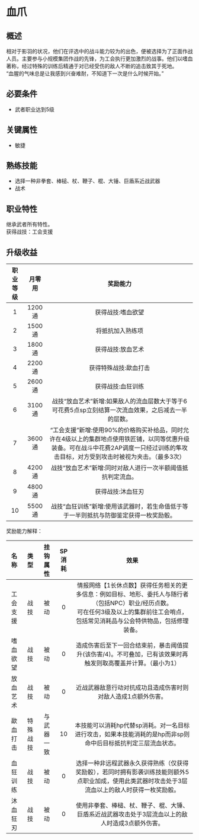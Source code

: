 # 血爪

## 概述

相对于影羽的状况，他们在评选中的战斗能力较为的出色，便被选择为了正面作战人员。主要参与小规模集团作战的先锋，为工会执行更加激烈的战事。他们以嗜血著称，经过特殊的训练后精通于对已经受伤的敌人不断的追击致其于死地。<br>“血腥的气味总是让我感到兴奋难耐，不知道下一次是什么时候开始。”

## 必要条件

* 武者职业达到5级

## 关键属性

* 敏捷

## 熟练技能

* 选择一种非拳套、棒槌、杖、鞭子、棍、大锤、巨盾系近战武器
* 战术

## 职业特性

继承武者所有特性。<br>获得战技：工会支援

## 升级收益

职业等级|月零用|奖励能力
:--:|:--:|:--:
1|1200通|获得战技:嗜血欲望
2|1500通|将抵抗加入熟练项 
3|1800通|获得战技:放血艺术
4|2200通|获得特殊战技:歃血打击
5|2600通|获得战技:血狂训练
6|3100通|战技“放血艺术”新增:如果敌人的流血层数大于等于6可花费5点sp立刻结算一次流血效果，之后减去一半的层数。
7|3600通|“工会支援”新增:使用90%的价格购买补给品，同时允许在4级以上的集群地点使用铁匠铺，以同等优惠升级装备。可在战斗中花费2AP调度一只经过训练的隼攻击目标，对方受到攻击时被视为夹击。（最多3次）
8|4200通|战技“放血艺术”新增:同时对敌人进行一次半额阈值抵抗判定流血。
9|4800通|获得战技:沐血狂刃 
10|5500通|战技“血狂训练”新增:使用该武器时，若生命值低于等于一半则抵抗与防御鉴定获得一枚奖励骰。

奖励能力解释：

名称|类型|挂钩属性|SP消耗|效果
:--:|:--:|:--:|:--:|:--:
工会支援|战技|被动|0|情报网络【1长休点数】获得任务相关的更多信息：例如目标、地形、委托人与随行者（包括NPC）职业/经历点数。<br>可在任何3级及以上的集群前往工会哨点，包括常见消耗品与公会特供物品，包括修理装备。
嗜血欲望|战技|被动|0|造成伤害后至下一回合结束前，暴击阈值提升(该伤害/4)。不可叠加，已有该效果时再触发则取高覆盖并计算。（最小为1）
放血艺术|战技|被动|0|近战武器敌意行动对抗成功且造成伤害时则对敌人造成1点额外伤害。
歃血打击|特殊战技|与武器一致|10|本技能可以消耗hp代替sp消耗。对一名目标进行攻击，如果本技能消耗的是hp而非sp则命中后目标抵抗判定三层流血状态。
血狂训练|战技|被动|0|选择一种非远程武器永久获得熟练（仅获得奖励骰），若同时拥有影袭训练技能则额外5点职业加成，使用此类武器时攻击处于3层流血以上的敌人时获得一枚奖励骰。
沐血狂刃|战技|被动|0|使用非拳套、棒槌、杖、鞭子、棍、大锤、巨盾系近战武器攻击处于3层流血以上的敌人时造成3点额外伤害。


